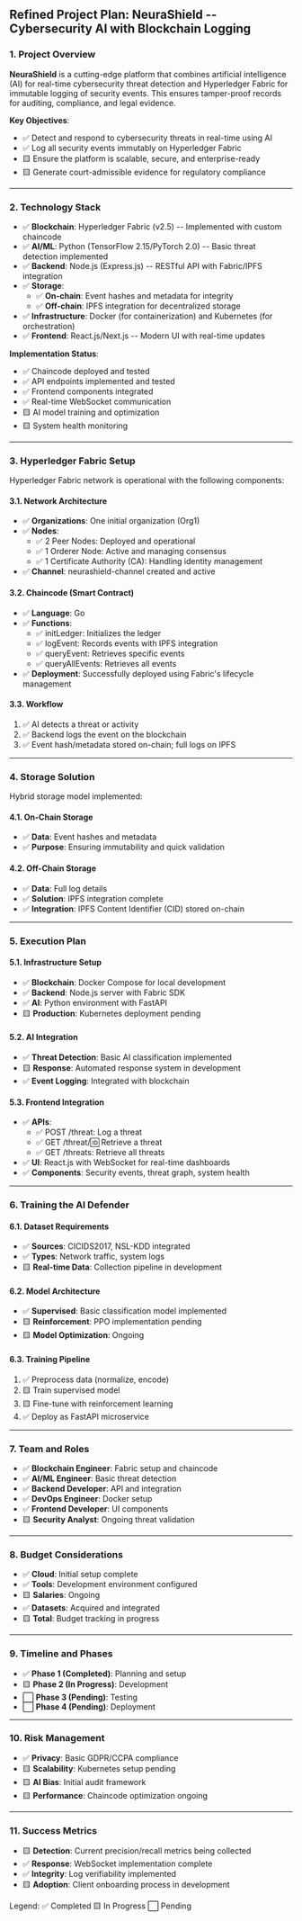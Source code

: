 Refined Project Plan: NeuraShield -- Cybersecurity AI with Blockchain Logging
----------------------------------------------------------------------------

### 1\. Project Overview

**NeuraShield** is a cutting-edge platform that combines artificial intelligence (AI) for real-time cybersecurity threat detection and Hyperledger Fabric for immutable logging of security events. This ensures tamper-proof records for auditing, compliance, and legal evidence.

**Key Objectives**:

-  ✅ Detect and respond to cybersecurity threats in real-time using AI
-  ✅ Log all security events immutably on Hyperledger Fabric
-   🟨 Ensure the platform is scalable, secure, and enterprise-ready
-   🟨 Generate court-admissible evidence for regulatory compliance

* * * * *

### 2\. Technology Stack

-  ✅ **Blockchain**: Hyperledger Fabric (v2.5) -- Implemented with custom chaincode
-  ✅ **AI/ML**: Python (TensorFlow 2.15/PyTorch 2.0) -- Basic threat detection implemented
-  ✅ **Backend**: Node.js (Express.js) -- RESTful API with Fabric/IPFS integration
-  ✅ **Storage**:
    -   ✅ **On-chain**: Event hashes and metadata for integrity
    -   ✅ **Off-chain**: IPFS integration for decentralized storage
-  ✅ **Infrastructure**: Docker (for containerization) and Kubernetes (for orchestration)
-  ✅ **Frontend**: React.js/Next.js -- Modern UI with real-time updates

**Implementation Status**:
-   ✅ Chaincode deployed and tested
-   ✅ API endpoints implemented and tested
-   ✅ Frontend components integrated
-   ✅ Real-time WebSocket communication
-   🟨 AI model training and optimization
-   🟨 System health monitoring

* * * * *

### 3\. Hyperledger Fabric Setup

Hyperledger Fabric network is operational with the following components:

#### 3.1. Network Architecture

-   ✅ **Organizations**: One initial organization (Org1)
-   ✅ **Nodes**:
    -   ✅ 2 Peer Nodes: Deployed and operational
    -   ✅ 1 Orderer Node: Active and managing consensus
    -   ✅ 1 Certificate Authority (CA): Handling identity management
-   ✅ **Channel**: neurashield-channel created and active

#### 3.2. Chaincode (Smart Contract)

-   ✅ **Language**: Go
-   ✅ **Functions**:
    -   ✅ initLedger: Initializes the ledger
    -   ✅ logEvent: Records events with IPFS integration
    -   ✅ queryEvent: Retrieves specific events
    -   ✅ queryAllEvents: Retrieves all events
-   ✅ **Deployment**: Successfully deployed using Fabric's lifecycle management

#### 3.3. Workflow

1.  ✅ AI detects a threat or activity
2.  ✅ Backend logs the event on the blockchain
3.  ✅ Event hash/metadata stored on-chain; full logs on IPFS

* * * * *

### 4\. Storage Solution

Hybrid storage model implemented:

#### 4.1. On-Chain Storage

-   ✅ **Data**: Event hashes and metadata
-   ✅ **Purpose**: Ensuring immutability and quick validation

#### 4.2. Off-Chain Storage

-   ✅ **Data**: Full log details
-   ✅ **Solution**: IPFS integration complete
-   ✅ **Integration**: IPFS Content Identifier (CID) stored on-chain

* * * * *

### 5\. Execution Plan

#### 5.1. Infrastructure Setup

-   ✅ **Blockchain**: Docker Compose for local development
-   ✅ **Backend**: Node.js server with Fabric SDK
-   ✅ **AI**: Python environment with FastAPI
-   🟨 **Production**: Kubernetes deployment pending

#### 5.2. AI Integration

-   ✅ **Threat Detection**: Basic AI classification implemented
-   🟨 **Response**: Automated response system in development
-   ✅ **Event Logging**: Integrated with blockchain

#### 5.3. Frontend Integration

-   ✅ **APIs**:
    -   ✅ POST /threat: Log a threat
    -   ✅ GET /threat/:id: Retrieve a threat
    -   ✅ GET /threats: Retrieve all threats
-   ✅ **UI**: React.js with WebSocket for real-time dashboards
-   ✅ **Components**: Security events, threat graph, system health

* * * * *

### 6\. Training the AI Defender

#### 6.1. Dataset Requirements

-   ✅ **Sources**: CICIDS2017, NSL-KDD integrated
-   ✅ **Types**: Network traffic, system logs
-   🟨 **Real-time Data**: Collection pipeline in development

#### 6.2. Model Architecture

-   ✅ **Supervised**: Basic classification model implemented
-   🟨 **Reinforcement**: PPO implementation pending
-   🟨 **Model Optimization**: Ongoing

#### 6.3. Training Pipeline

1.   ✅ Preprocess data (normalize, encode)
2.   🟨 Train supervised model
3.   🟨 Fine-tune with reinforcement learning
4.   ✅ Deploy as FastAPI microservice

* * * * *

### 7\. Team and Roles

-   ✅ **Blockchain Engineer**: Fabric setup and chaincode
-   ✅ **AI/ML Engineer**: Basic threat detection
-   ✅ **Backend Developer**: API and integration
-   ✅ **DevOps Engineer**: Docker setup
-   ✅ **Frontend Developer**: UI components
-   🟨 **Security Analyst**: Ongoing threat validation

* * * * *

### 8\. Budget Considerations

-   ✅ **Cloud**: Initial setup complete
-   ✅ **Tools**: Development environment configured
-   🟨 **Salaries**: Ongoing
-   ✅ **Datasets**: Acquired and integrated
-   🟨 **Total**: Budget tracking in progress

* * * * *

### 9\. Timeline and Phases

-   ✅ **Phase 1 (Completed)**: Planning and setup
-   🟨 **Phase 2 (In Progress)**: Development
-   ⬜ **Phase 3 (Pending)**: Testing
-   ⬜ **Phase 4 (Pending)**: Deployment

* * * * *

### 10\. Risk Management

-   ✅ **Privacy**: Basic GDPR/CCPA compliance
-   🟨 **Scalability**: Kubernetes setup pending
-   🟨 **AI Bias**: Initial audit framework
-   🟨 **Performance**: Chaincode optimization ongoing

* * * * *

### 11\. Success Metrics

-   🟨 **Detection**: Current precision/recall metrics being collected
-   ✅ **Response**: WebSocket implementation complete
-   ✅ **Integrity**: Log verifiability implemented
-   🟨 **Adoption**: Client onboarding process in development

Legend:
✅ Completed
🟨 In Progress
⬜ Pending